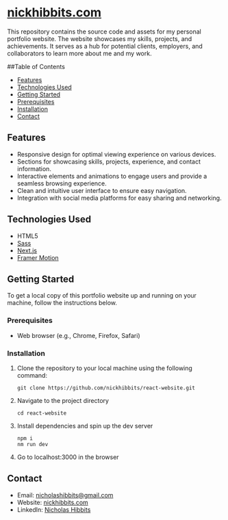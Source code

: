 # [nickhibbits.com](https://nickhibbits.com)

This repository contains the source code and assets for my personal portfolio website. The website showcases my skills, projects, and achievements. It serves as a hub for potential clients, employers, and collaborators to learn more about me and my work.

##Table of Contents

- [Features](#features)
- [Technologies Used](#technologies-used)
- [Getting Started](#getting-started)
- [Prerequisites](#prerequisites)
- [Installation](#installation)
- [Contact](#contact)

## Features

- Responsive design for optimal viewing experience on various devices.
- Sections for showcasing skills, projects, experience, and contact information.
- Interactive elements and animations to engage users and provide a seamless browsing experience.
- Clean and intuitive user interface to ensure easy navigation.
- Integration with social media platforms for easy sharing and networking.

## Technologies Used

- HTML5
- [Sass](https://sass-lang.com/)
- [Next.js](https://nextjs.org/)
- [Framer Motion](https://www.framer.com/motion/)

## Getting Started

To get a local copy of this portfolio website up and running on your machine, follow the instructions below.

### Prerequisites

- Web browser (e.g., Chrome, Firefox, Safari)

### Installation

1. Clone the repository to your local machine using the following command:

   ```shell
   git clone https://github.com/nickhibbits/react-website.git
   ```

2. Navigate to the project directory

   ```shell
   cd react-website
   ```

3. Install dependencies and spin up the dev server

   ```shell
   npm i
   nm run dev
   ```

4. Go to localhost:3000 in the browser

## Contact

- Email: nicholashibbits@gmail.com
- Website: [nickhibbits.com](https://nickhibbits.com)
- LinkedIn: [Nicholas Hibbits](https://www.linkedin.com/in/nicholas-hibbits/)
